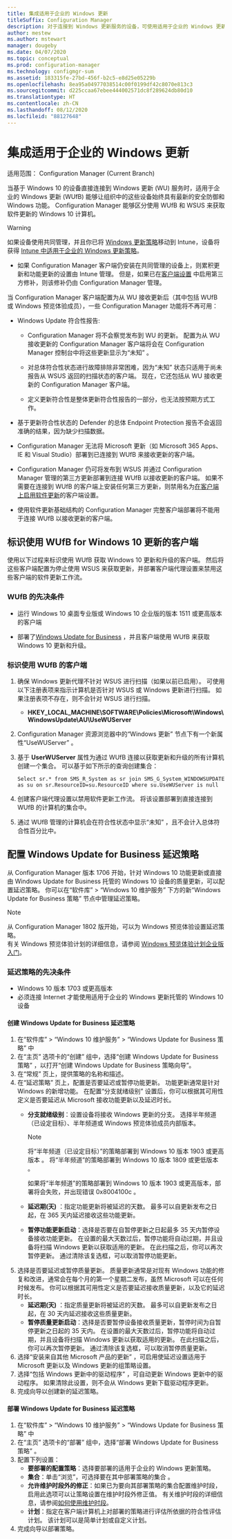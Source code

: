```yaml
---
title: 集成适用于企业的 Windows 更新
titleSuffix: Configuration Manager
description: 对于连接到 Windows 更新服务的设备，可使用适用于企业的 Windows 更新 (WUfB) 保持 Windows 10 为最新。
author: mestew
ms.author: mstewart
manager: dougeby
ms.date: 04/07/2020
ms.topic: conceptual
ms.prod: configuration-manager
ms.technology: configmgr-sum
ms.assetid: 183315fe-27bd-456f-b2c5-e8d25e05229b
ms.openlocfilehash: 8ea95a04977038514c00f0199df42c8070e813c3
ms.sourcegitcommit: d225ccaa67ebee444002571dc8f289624db80d10
ms.translationtype: HT
ms.contentlocale: zh-CN
ms.lasthandoff: 08/12/2020
ms.locfileid: "88127648"
---
```

# <a name="integrate-with-windows-update-for-business"></a>集成适用于企业的 Windows 更新

适用范围：  Configuration Manager (Current Branch)

当基于 Windows 10 的设备直接连接到 Windows 更新 (WU) 服务时，适用于企业的 Windows 更新 (WUfB) 能够让组织中的这些设备始终具有最新的安全防御和 Windows 功能。 Configuration Manager 能够区分使用 WUfB 和 WSUS 来获取软件更新的 Windows 10 计算机。  

> [!WARNING]
> 如果设备使用共同管理，并且你已将 [Windows 更新策略](../../comanage/workloads.md#windows-update-policies)移动到 Intune，设备将获得 [Intune 中适用于企业的 Windows 更新策略](https://docs.microsoft.com/intune/windows-update-for-business-configure)。
> - 如果 Configuration Manager 客户端仍安装在共同管理的设备上，则累积更新和功能更新的设置由 Intune 管理。 但是，如果已在[客户端设置](../../core/clients/deploy/about-client-settings.md#enable-third-party-software-updates)  中启用第三方修补，则该修补仍由 Configuration Manager 管理。  

 当 Configuration Manager 客户端配置为从 WU 接收更新后（其中包括 WUfB 或 Windows 预览体验成员），一些 Configuration Manager 功能将不再可用：  

- Windows Update 符合性报告:  
  - Configuration Manager 将不会察觉发布到 WU 的更新。 配置为从 WU 接收更新的 Configuration Manager 客户端将会在 Configuration Manager 控制台中将这些更新显示为“未知”  。  

  - 对总体符合性状态进行故障排除非常困难，因为“未知”  状态只适用于尚未报告从 WSUS 返回的扫描状态的客户端。 现在，它还包括从 WU 接收更新的 Configuration Manager 客户端。  

  - 定义更新符合性是整体更新符合性报告的一部分，也无法按预期方式工作。

- 基于更新符合性状态的 Defender 的总体 Endpoint Protection 报告不会返回准确的结果，因为缺少扫描数据。  

- Configuration Manager 无法将 Microsoft 更新（如 Microsoft 365 Apps、IE 和 Visual Studio）部署到已连接到 WUfB 来接收更新的客户端。  

- Configuration Manager 仍可将发布到 WSUS 并通过 Configuration Manager 管理的第三方更新部署到连接 WUfB 以接收更新的客户端。 如果不需要在连接到 WUfB 的客户端上安装任何第三方更新，则禁用名为[在客户端上启用软件更新](../../core/clients/deploy/about-client-settings.md#software-updates)的客户端设置。

- 使用软件更新基础结构的 Configuration Manager 完整客户端部署将不能用于连接 WUfB 以接收更新的客户端。  

## <a name="identify-clients-that-use-wufb-for-windows-10-updates"></a>标识使用 WUfB for Windows 10 更新的客户端

使用以下过程来标识使用 WUfB 获取 Windows 10 更新和升级的客户端。 然后将这些客户端配置为停止使用 WSUS 来获取更新，并部署客户端代理设置来禁用这些客户端的软件更新工作流。  

### <a name="prerequisites-for-wufb"></a>WUfB 的先决条件

- 运行 Windows 10 桌面专业版或 Windows 10 企业版的版本 1511 或更高版本的客户端

- 部署了[Windows Update for Business](https://docs.microsoft.com/windows/deployment/update/waas-manage-updates-wufb) ，并且客户端使用 WUfB 来获取 Windows 10 更新和升级。  

### <a name="to-identify-clients-that-use-wufb"></a>标识使用 WUfB 的客户端  

1. 确保 Windows 更新代理不针对 WSUS 进行扫描（如果以前已启用）。 可使用以下注册表项来指示计算机是否针对 WSUS 或 Windows 更新进行扫描。 如果注册表项不存在，则不会针对 WSUS 进行扫描。
    - **HKEY_LOCAL_MACHINE\SOFTWARE\Policies\Microsoft\Windows\WindowsUpdate\AU\UseWUServer**
1. Configuration Manager 资源浏览器中的“Windows 更新”  节点下有一个新属性“UseWUServer”  。
1. 基于 **UserWUServer** 属性为通过 WUfB 连接以获取更新和升级的所有计算机创建一个集合。 可以基于如下所示的查询创建集合：  

    ```wql
    Select sr.* from SMS_R_System as sr join SMS_G_System_WINDOWSUPDATE as su on sr.ResourceID=su.ResourceID where su.UseWUServer is null
    ```

1. 创建客户端代理设置以禁用软件更新工作流。 将该设置部署到直接连接到 WUfB 的计算机的集合中。
1. 通过 WUfB 管理的计算机会在符合性状态中显示“未知”  ，且不会计入总体符合性百分比中。  

## <a name="configure-windows-update-for-business-deferral-policies"></a>配置 Windows Update for Business 延迟策略
<!-- 1290890 -->
从 Configuration Manager 版本 1706 开始，针对 Windows 10 功能更新或直接由 Windows Update for Business 托管的 Windows 10 设备的质量更新，可以配置延迟策略。 你可以在“软件库”   > “Windows 10 维护服务”  下方的新“Windows Update for Business 策略”  节点中管理延迟策略。

> [!NOTE]
> 从 Configuration Manager 1802 版开始，可以为 Windows 预览体验设置延迟策略。 <!--507201-->  
有关 Windows 预览体验计划的详细信息，请参阅 [Windows 预览体验计划企业版入门](https://docs.microsoft.com/windows/deployment/update/waas-windows-insider-for-business)。

### <a name="prerequisites-for-deferral-policies"></a>延迟策略的先决条件

- Windows 10 版本 1703 或更高版本
- 必须连接 Internet 才能使用适用于企业的 Windows 更新托管的 Windows 10 设备

#### <a name="to-create-a-windows-update-for-business-deferral-policy"></a>创建 Windows Update for Business 延迟策略

1. 在“软件库”   > “Windows 10 维护服务”   > “Windows Update for Business 策略”  中
1. 在“主页”  选项卡的“创建”  组中，选择“创建 Windows Update for Business 策略”  ，以打开“创建 Windows Update for Business 策略向导”。
1. 在“常规”  页上，提供策略的名称和描述。
1. 在“延迟策略”  页上，配置是否要延迟或暂停功能更新。 功能更新通常是针对 Windows 的新增功能。 在配置“分支就绪级别”  设置后，你可以根据其可用性定义是否要延迟从 Microsoft 接收功能更新以及延迟时长。
    - **分支就绪级别**：设置设备将接收 Windows 更新的分支。 选择半年频道（已设定目标）、半年频道或 Windows 预览体验成员内部版本。

        > [!NOTE]
        > 将“半年频道（已设定目标）”的策略部署到 Windows 10 版本 1903 或更高版本   。 将“半年频道”的策略部署到 Windows 10 版本 1809 或更低版本   。
        >
        > 如果将“半年频道”的策略部署到 Windows 10 版本 1903 或更高版本，部署将会失败，并出现错误 0x8004100c   。<!-- 5593139 -->

    - **延迟期(天)** ：指定功能更新将被延迟的天数。 最多可以自更新发布之日起，在 365 天内延迟接收这些功能更新。
    - **暂停功能更新启动**：选择是否要在自暂停更新之日起最多 35 天内暂停设备接收功能更新。 在设置的最大天数过后，暂停功能将自动过期，并且设备将扫描 Windows 更新以获取适用的更新。 在此扫描之后，你可以再次暂停更新。 通过清除该复选框，可以取消暂停功能更新。
1. 选择是否要延迟或暂停质量更新。 质量更新通常是对现有 Windows 功能的修复和改进，通常会在每个月的第一个星期二发布，虽然 Microsoft 可以在任何时候发布。 你可以根据其可用性定义是否要延迟接收质量更新，以及它的延迟时长。
    - **延迟期(天)** ：指定质量更新将被延迟的天数。 最多可以自更新发布之日起，在 30 天内延迟接收这些质量更新。
    - **暂停质量更新启动**：选择是否要暂停设备接收质量更新，暂停时间为自暂停更新之日起的 35 天内。 在设置的最大天数过后，暂停功能将自动过期，并且设备将扫描 Windows 更新以获取适用的更新。 在此扫描之后，你可以再次暂停更新。 通过清除该复选框，可以取消暂停质量更新。
1. 选择“安装来自其他 Microsoft 产品的更新”  ，可启用使延迟设置适用于 Microsoft 更新以及 Windows 更新的组策略设置。
1. 选择“包括 Windows 更新中的驱动程序”  ，可自动更新 Windows 更新中的驱动程序。 如果清除此设置，则不会从 Windows 更新下载驱动程序更新。
1. 完成向导以创建新的延迟策略。

#### <a name="to-deploy-a-windows-update-for-business-deferral-policy"></a>部署 Windows Update for Business 延迟策略

1. 在“软件库”   > “Windows 10 维护服务”   > “Windows Update for Business 策略”  中
1. 在“主页”  选项卡的“部署”  组中，选择“部署 Windows Update for Business 策略”  。
1. 配置下列设置：
    - **要部署的配置策略**：选择要部署的适用于企业的 Windows 更新策略。
    - **集合**：单击“浏览”，可选择要在其中部署策略的集合  。
    - **允许维护时段外的修正**：如果已为要向其部署策略的集合配置维护时段，启用此选项可以让策略设置在维护时段外修正值。 有关维护时段的详细信息，请参阅[如何使用维护时段](../../core/clients/manage/collections/use-maintenance-windows.md)。
    - **计划**：指定在客户端计算机上对部署的策略进行评估所依据的符合性评估计划。 该计划可以是简单计划或自定义计划。
1. 完成向导以部署策略。

